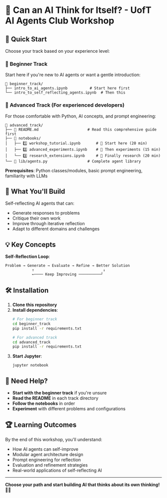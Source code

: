 # 🧠 Can an AI Think for Itself? - UofT AI Agents Club Workshop

## 🚀 Quick Start

Choose your track based on your experience level:

### 🌟 **Beginner Track**

Start here if you're new to AI agents or want a gentle introduction:
```
📁 beginner_track/
├── intro_to_ai_agents.ipynb          # Start here first
└── intro_to_self_reflecting_agents.ipynb  # Then this
```

### 🔬 **Advanced Track** (For experienced developers)

For those comfortable with Python, AI concepts, and prompt engineering:
```
📁 advanced_track/
├── 📖 README.md                      # Read this comprehensive guide first
├── 📓 notebooks/
│   ├── 1️⃣ workshop_tutorial.ipynb       # 🎯 Start here (20 min)
│   ├── 2️⃣ advanced_experiments.ipynb    # 🧪 Then experiments (15 min)
│   └── 3️⃣ research_extensions.ipynb     # 🔬 Finally research (20 min)
└── 🐍 lib/agents.py                  # Complete agent library
```

**Prerequisites**: Python classes/modules, basic prompt engineering, familiarity with LLMs

## 🎯 What You'll Build

Self-reflecting AI agents that can:
- Generate responses to problems
- Critique their own work
- Improve through iterative reflection
- Adapt to different domains and challenges

## 💡 Key Concepts

**Self-Reflection Loop**:
```
Problem → Generate → Evaluate → Refine → Better Solution
            ↑                               ↓
            ←──── Keep Improving ──────────┘
```

## 🛠️ Installation

1. **Clone this repository**
2. **Install dependencies**:
   ```bash
   # For beginner track
   cd beginner_track
   pip install -r requirements.txt
   
   # For advanced track
   cd advanced_track  
   pip install -r requirements.txt
   ```
3. **Start Jupyter**:
   ```bash
   jupyter notebook
   ```

## 🤝 Need Help?

- **Start with the beginner track** if you're unsure
- **Read the README** in each track directory
- **Follow the notebooks** in order
- **Experiment** with different problems and configurations

## 🏆 Learning Outcomes

By the end of this workshop, you'll understand:
- How AI agents can self-improve
- Modular agent architecture design
- Prompt engineering for reflection
- Evaluation and refinement strategies
- Real-world applications of self-reflecting AI

---

**Choose your path and start building AI that thinks about its own thinking!** 🧠✨
